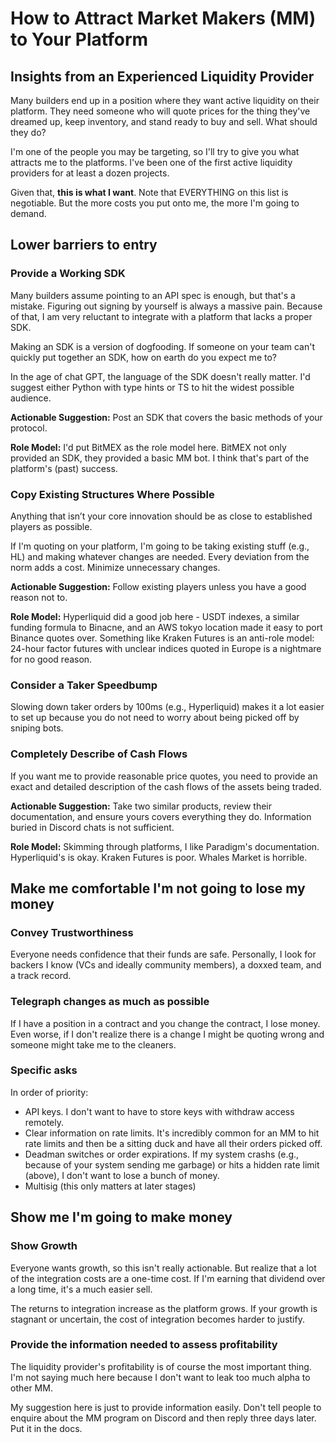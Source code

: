 # How to Attract Market Makers (MM) to Your Platform
## Insights from an Experienced Liquidity Provider

Many builders end up in a position where they want active liquidity on their platform. They need someone who will quote prices for the thing they've dreamed up, keep inventory, and stand ready to buy and sell. What should they do?

I'm one of the people you may be targeting, so I'll try to give you what attracts me to the platforms. I've been one of the first active liquidity providers for at least a dozen projects.

Given that, **this is what I want**. Note that EVERYTHING on this list is negotiable. But the more costs you put onto me, the more I'm going to demand.

## Lower barriers to entry

### Provide a Working SDK

Many builders assume pointing to an API spec is enough, but that's a mistake. Figuring out signing by yourself is always a massive pain. Because of that, I am very reluctant to integrate with a platform that lacks a proper SDK.

Making an SDK is a version of dogfooding. If someone on your team can't quickly put together an SDK, how on earth do you expect me to?

In the age of chat GPT, the language of the SDK doesn't really matter. I'd suggest either Python with type hints or TS to hit the widest possible audience.

**Actionable Suggestion:** Post an SDK that covers the basic methods of your protocol. 

**Role Model:** I'd put BitMEX as the role model here. BitMEX not only provided an SDK, they provided a basic MM bot. I think that's part of the platform's (past) success.

### Copy Existing Structures Where Possible

Anything that isn’t your core innovation should be as close to established players as possible. 

If I'm quoting on your platform, I'm going to be taking existing stuff (e.g., HL) and making whatever changes are needed. Every deviation from the norm adds a cost. Minimize unnecessary changes.

**Actionable Suggestion:** Follow existing players unless you have a good reason not to. 

**Role Model:** Hyperliquid did a good job here - USDT indexes, a similar funding formula to Binacne, and an AWS tokyo location made it easy to port Binance quotes over. Something like Kraken Futures is an anti-role model: 24-hour factor futures with unclear indices quoted in Europe is a nightmare for no good reason.

### Consider a Taker Speedbump

Slowing down taker orders by 100ms (e.g., Hyperliquid) makes it a lot easier to set up because you do not need to worry about being picked off by sniping bots.

### Completely Describe of Cash Flows

If you want me to provide reasonable price quotes, you need to provide an exact and detailed description of the cash flows of the assets being traded.

**Actionable Suggestion:** Take two similar products, review their documentation, and ensure yours covers everything they do. Information buried in Discord chats is not sufficient.

**Role Model:**  Skimming through platforms, I like Paradigm's documentation. Hyperliquid's is okay. Kraken Futures is poor. Whales Market is horrible.

## Make me comfortable I'm not going to lose my money

### Convey Trustworthiness

Everyone needs confidence that their funds are safe. Personally, I look for backers I know (VCs and ideally community members), a doxxed team, and a track record.

### Telegraph changes as much as possible

If I have a position in a contract and you change the contract, I lose money. Even worse, if I don't realize there is a change I might be quoting wrong and someone might take me to the cleaners.

### Specific asks

In order of priority:
- API keys. I don't want to have to store keys with withdraw access remotely.
- Clear information on rate limits. It's incredibly common for an MM to hit rate limits and then be a sitting duck and have all their orders picked off.
- Deadman switches or order expirations. If my system crashs (e.g., because of your system sending me garbage) or hits a hidden rate limit (above), I don't want to lose a bunch of money.
- Multisig (this only matters at later stages)

## Show me I'm going to make money

### Show Growth

Everyone wants growth, so this isn't really actionable. But realize that a lot of the integration costs are a one-time cost. If I'm earning that dividend over a long time, it's a much easier sell.

The returns to integration increase as the platform grows. If your growth is stagnant or uncertain, the cost of integration becomes harder to justify.

### Provide the information needed to assess profitability

The liquidity provider's profitability is of course the most important thing. I'm not saying much here because I don't want to leak too much alpha to other MM. 

My suggestion here is just to provide information easily. Don't tell people to enquire about the MM program on Discord and then reply three days later. Put it in the docs.
